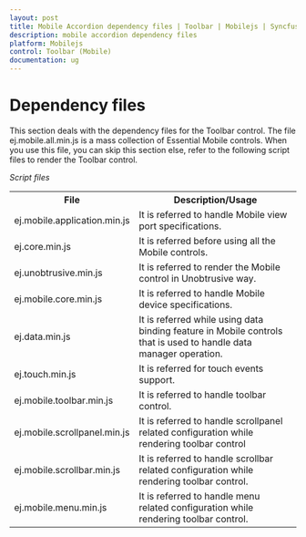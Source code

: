 ```yaml
---
layout: post
title: Mobile Accordion dependency files | Toolbar | Mobilejs | Syncfusion
description: mobile accordion dependency files
platform: Mobilejs
control: Toolbar (Mobile)
documentation: ug
---
```


# Dependency files

This section deals with the dependency files for the Toolbar control. The file ej.mobile.all.min.js is a mass collection of Essential Mobile controls. When you use this file, you can skip this section else, refer to the following script files to render the Toolbar control.

_Script files_

<table>
<tr>
<th>
File</th><th>
Description/Usage</th></tr>
<tr>
<td>
ej.mobile.application.min.js</td><td>
It is referred to handle Mobile view port specifications.</td></tr>
<tr>
<td>
ej.core.min.js</td><td>
It is referred before using all the Mobile controls.</td></tr>
<tr>
<td>
ej.unobtrusive.min.js</td><td>
It is referred to render the Mobile control in Unobtrusive way.</td></tr>
<tr>
<td>
ej.mobile.core.min.js</td><td>
It is referred to handle Mobile device specifications.</td></tr>
<tr>
<td>
ej.data.min.js</td><td>
It is referred while using data binding feature in Mobile controls that is used to handle data manager operation.</td></tr>
<tr>
<td>
ej.touch.min.js</td><td>
It is referred for touch events support.</td></tr>
<tr>
<td>
ej.mobile.toolbar.min.js</td><td>
It is referred to handle toolbar control.</td></tr>
<tr>
<td>
ej.mobile.scrollpanel.min.js</td><td>
It is referred to handle scrollpanel related configuration while rendering toolbar control</td></tr>
<tr>
<td>
ej.mobile.scrollbar.min.js</td><td>
It is referred to handle scrollbar related configuration while rendering toolbar control.</td></tr>
<tr>
<td>
ej.mobile.menu.min.js</td><td>
It is referred to handle menu related configuration while rendering toolbar control.</td></tr>
</table>